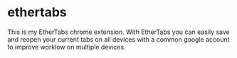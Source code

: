 # ethertabs

This is my EtherTabs chrome extension.
With EtherTabs you can easily save and reopen your
current tabs on all devices with a common
google account to improve worklow on multiple devices.
